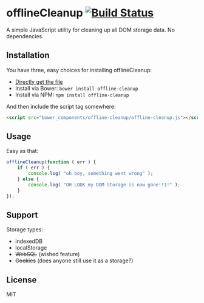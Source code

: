 # offlineCleanup [![Build Status](https://img.shields.io/travis/gustavohenke/offline-cleanup.svg?style=flat-square)](https://travis-ci.org/gustavohenke/offline-cleanup)
A simple JavaScript utility for cleaning up all DOM storage data. No dependencies.

## Installation
You have three, easy choices for installing offlineCleanup:
* [Directly get the file](offline-cleanup.js)
* Install via Bower: `bower install offline-cleanup`
* Install via NPM: `npm install offline-cleanup`

And then include the script tag somewhere:

```html
<script src="bower_components/offline-cleanup/offline-cleanup.js"></script>
```

## Usage
Easy as that:

```javascript
offlineCleanup(function ( err ) {
    if ( err ) {
        console.log( "oh boy, something went wrong" );
    } else {
        console.log( "OH LOOK my DOM Storage is now gone!!1!" );
    }
});
```

## Support
Storage types:

* indexedDB
* localStorage
* ~~WebSQL~~ (wished feature)
* ~~Cookies~~ (does anyone still use it as a storage?)

## License
MIT